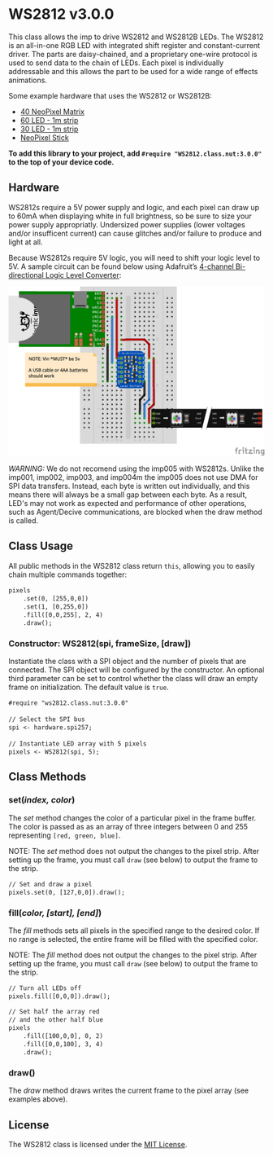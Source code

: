 # WS2812 v3.0.0

This class allows the imp to drive WS2812 and WS2812B LEDs. The WS2812 is an all-in-one RGB LED with integrated shift register and constant-current driver. The parts are daisy-chained, and a proprietary one-wire protocol is used to send data to the chain of LEDs. Each pixel is individually addressable and this allows the part to be used for a wide range of effects animations.

Some example hardware that uses the WS2812 or WS2812B:

* [40 NeoPixel Matrix](http://www.adafruit.com/products/1430)
* [60 LED - 1m strip](http://www.adafruit.com/products/1138)
* [30 LED - 1m strip](http://www.adafruit.com/products/1376)
* [NeoPixel Stick](http://www.adafruit.com/products/1426)

**To add this library to your project, add `#require "WS2812.class.nut:3.0.0"` to the top of your device code.**

## Hardware

WS2812s require a 5V power supply and logic, and each pixel can draw up to 60mA when displaying white in full brightness, so be sure to size your power supply appropriatly. Undersized power supplies (lower voltages and/or insufficent current) can cause glitches and/or failure to produce and light at all.

Because WS2812s require 5V logic, you will need to shift your logic level to 5V. A sample circuit can be found below using Adafruit’s [4-channel Bi-directional Logic Level Converter](http://www.adafruit.com/products/757):

![WS2812 Circuit](./circuit.png)

*WARNING:* We do not recomend using the imp005 with WS2812s. Unlike the imp001, imp002, imp003, and imp004m the imp005 does not use DMA for SPI data transfers. Instead, each byte is written out individually, and this means there will always be a small gap between each byte. As a result, LED's may not work as expected and performance of other operations, such as Agent/Decive communications, are blocked when the draw method is called.

## Class Usage

All public methods in the WS2812 class return `this`, allowing you to easily chain multiple commands together:

```squirrel
pixels
    .set(0, [255,0,0])
    .set(1, [0,255,0])
    .fill([0,0,255], 2, 4)
    .draw();
```

### Constructor: WS2812(spi, frameSize, [draw])

Instantiate the class with a SPI object and the number of pixels that are connected. The SPI object will be configured by the constructor. An optional third parameter can be set to control whether the class will draw an empty frame on initialization. The default value is `true`.

```squirrel
#require "ws2812.class.nut:3.0.0"

// Select the SPI bus
spi <- hardware.spi257;

// Instantiate LED array with 5 pixels
pixels <- WS2812(spi, 5);
```

## Class Methods

### set(*index, color*)

The *set* method changes the color of a particular pixel in the frame buffer. The color is passed as as an array of three integers between 0 and 255 representing `[red, green, blue]`.

NOTE: The *set* method does not output the changes to the pixel strip. After setting up the frame, you must call `draw` (see below) to output the frame to the strip.

```squirrel
// Set and draw a pixel
pixels.set(0, [127,0,0]).draw();
```

### fill(*color, [start], [end]*)

The *fill* methods sets all pixels in the specified range to the desired color. If no range is selected, the entire frame will be filled with the specified color.

NOTE: The *fill* method does not output the changes to the pixel strip. After setting up the frame, you must call `draw` (see below) to output the frame to the strip.

```squirrel
// Turn all LEDs off
pixels.fill([0,0,0]).draw();
```

```squirrel
// Set half the array red
// and the other half blue
pixels
    .fill([100,0,0], 0, 2)
    .fill([0,0,100], 3, 4)
    .draw();
```

### draw()

The *draw* method draws writes the current frame to the pixel array (see examples above).

## License

The WS2812 class is licensed under the [MIT License](https://github.com/electricimp/ws2812/tree/master/LICENSE).
